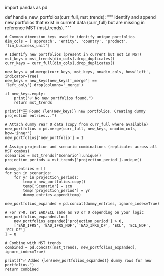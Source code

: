 import pandas as pd

def handle_new_portfolios(curr_full, mst_trends):
    """
    Identify and append new portfolios that exist in current data (curr_full)
    but are missing in reference MST (mst_trends).
    """

    # Common dimension keys used to identify unique portfolios
    dim_cols = ['approach', 'entity', 'country', 'product', 'fin_business_unit']

    # Identify new portfolios (present in current but not in MST)
    mst_keys = mst_trends[dim_cols].drop_duplicates()
    curr_keys = curr_full[dim_cols].drop_duplicates()

    new_keys = pd.merge(curr_keys, mst_keys, on=dim_cols, how='left', indicator=True)
    new_keys = new_keys[new_keys['_merge'] == 'left_only'].drop(columns='_merge')

    if new_keys.empty:
        print("✅ No new portfolios found.")
        return mst_trends

    print(f"🆕 Found {len(new_keys)} new portfolios. Creating dummy projection entries...")

    # Attach dummy Year 0 data (copy from curr_full where available)
    new_portfolios = pd.merge(curr_full, new_keys, on=dim_cols, how='inner')
    new_portfolios['new_portfolio'] = 1

    # Assign projection and scenario combinations (replicates across all MST combos)
    scenarios = mst_trends['Scenario'].unique()
    projection_periods = mst_trends['projection_period'].unique()

    dummy_entries = []
    for scn in scenarios:
        for yr in projection_periods:
            temp = new_portfolios.copy()
            temp['Scenario'] = scn
            temp['projection_period'] = yr
            dummy_entries.append(temp)

    new_portfolios_expanded = pd.concat(dummy_entries, ignore_index=True)

    # For Y>0, set EAD/ECL same as Y0 or 0 depending on your logic
    new_portfolios_expanded.loc[
        new_portfolios_expanded['projection_period'] > 0,
        ['EAD_IFRS', 'EAD_IFRS_NDF', 'EAD_IFRS_DF', 'ECL', 'ECL_NDF', 'ECL_DF']
    ] = 0

    # Combine with MST trends
    combined = pd.concat([mst_trends, new_portfolios_expanded], ignore_index=True)

    print(f"✅ Added {len(new_portfolios_expanded)} dummy rows for new portfolios.")
    return combined
